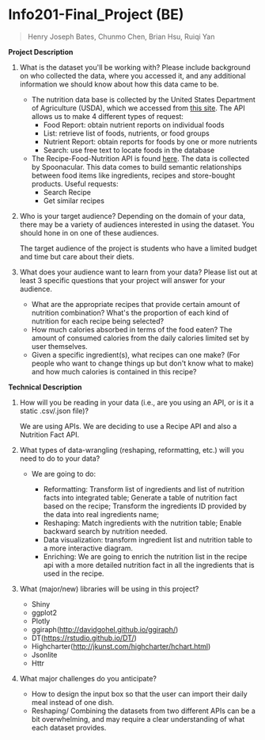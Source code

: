 # Info201-Final_Project (BE)
> Henry Joseph Bates, Chunmo Chen, Brian Hsu, Ruiqi Yan

**Project Description**
1. What is the dataset you'll be working with?  Please include background on who collected the data, where you accessed it, and any additional information we should know about how this data came to be.

    - The nutrition data base is collected by the United States Department of Agriculture (USDA), which we accessed from [this site](https://ndb.nal.usda.gov/ndb/doc/index). The API allows us to make 4 different types of request:
        - Food Report: obtain nutrient reports on individual foods
        - List: retrieve list of foods, nutrients, or food groups
        - Nutrient Report: obtain reports for foods by one or more nutrients
        - Search: use free text to locate foods in the database
    - The Recipe-Food-Nutrition API is found [here](https://rapidapi.com/spoonacular/api/recipe-food-nutrition). The data is collected by Spoonacular. This data comes to build semantic relationships between food items like ingredients, recipes and store-bought products. Useful requests:
        - Search Recipe
        - Get similar recipes

2. Who is your target audience?  Depending on the domain of your data, there may be a variety of audiences interested in using the dataset.  You should hone in on one of these audiences.

    The target audience of the project is students who have a limited budget and time but care about their diets.

3. What does your audience want to learn from your data?  Please list out at least 3 specific questions that your project will answer for your audience.

    - What are the appropriate recipes that provide certain amount of nutrition combination? What's the proportion of each kind of nutrition for each recipe being selected?
    - How much calories absorbed in terms of the food eaten? The amount of consumed calories from the daily calories limited set by user themselves.
    - Given a specific ingredient(s), what recipes can one make? (For people who want to change things up but don't know what to make) and how much calories is contained in this recipe? 

**Technical Description**

1. How will you be reading in your data (i.e., are you using an API, or is it a static .csv/.json file)?

    We are using APIs. We are deciding to use a Recipe API and also a Nutrition Fact API.

2. What types of data-wrangling (reshaping, reformatting, etc.) will you need to do to your data?

    - We are going to do:

       - Reformatting: Transform list of ingredients and list of nutrition facts into integrated table; Generate a table of nutrition fact based on the recipe; Transform the ingredients ID provided by the data into real ingredients name;
       - Reshaping: Match ingredients with the nutrition table; Enable backward search by nutrition needed.
       - Data visualization: transform ingredient list and nutrition table to a more interactive diagram.
       - Enriching: We are going to enrich the nutrition list in the recipe api with a more detailed nutrition fact in all the ingredients that is used in the recipe. 

3. What (major/new) libraries will be using in this project?
      - Shiny
      - ggplot2
      - Plotly
      - ggiraph(http://davidgohel.github.io/ggiraph/) 
      - DT(https://rstudio.github.io/DT/)
      - Highcharter(http://jkunst.com/highcharter/hchart.html)
      - Jsonlite
      - Httr

4. What major challenges do you anticipate?

     - How to design the input box so that the user can import their daily meal instead of one dish.
     - Reshaping/ Combining the datasets from two different APIs can be a bit overwhelming, and may require a clear understanding of what each dataset provides.
